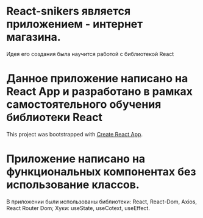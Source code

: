 # React-snikers является приложением - интернет магазина.

Идея его создания была научится работой с библиотекой React

# Данное приложение написано на React App и разработано в рамках самостоятельного обучения библиотеки React

This project was bootstrapped with [Create React App](https://github.com/facebook/create-react-app).

# Приложение написано на функциональных компонентах без использование классов.

В приложении были использованы библиотеки: React, React-Dom, Axios, React Router Dom; Хуки: useState, useCotext, useEffect.